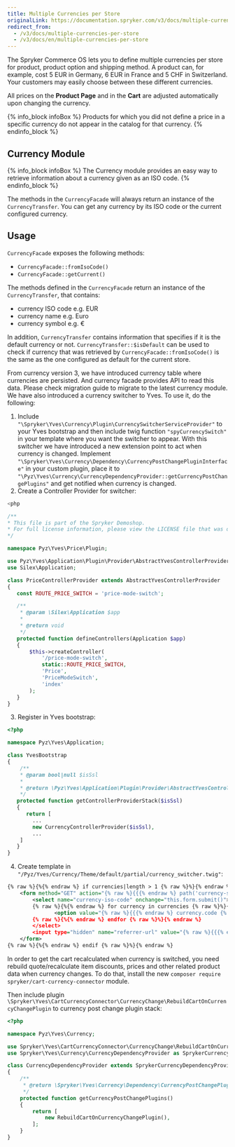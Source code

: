 ```yaml
---
title: Multiple Currencies per Store
originalLink: https://documentation.spryker.com/v3/docs/multiple-currencies-per-store
redirect_from:
  - /v3/docs/multiple-currencies-per-store
  - /v3/docs/en/multiple-currencies-per-store
---
```


The Spryker Commerce OS lets you to define multiple currencies per store for product, product option and shipping method. A product can, for example, cost 5 EUR in Germany, 6 EUR in France and 5 CHF in Switzerland. Your customers may easily choose between these different currencies.

All prices on the **Product Page** and in the **Cart** are adjusted automatically upon changing the currency.

{% info_block infoBox %}
Products for which you did not define a price in a specific currency do not appear in the catalog for that currency.
{% endinfo_block %}

## Currency Module

{% info_block infoBox %}
The Currency module provides an easy way to retrieve information about a currency given as an ISO code.
{% endinfo_block %}


The methods in the `CurrencyFacade` will always return an instance of the `CurrencyTransfer`. You can get any currency by its ISO code or the current configured currency.

## Usage

`CurrencyFacade` exposes the following methods:

* `CurrencyFacade::fromIsoCode()`
* `CurrencyFacade::getCurrent()`

The methods defined in the `CurrencyFacade` return an instance of the `CurrencyTransfer`, that contains:

* currency ISO code e.g. EUR
* currency name e.g. Euro
* currency symbol e.g. €

In addition, `CurrencyTransfer` contains information that specifies if it is the default currency or not. `CurrencyTransfer::$isDefault` can be used to check if currency that was retrieved by `CurrencyFacade::fromIsoCode()` is the same as the one configured as default for the current store.

From currency version 3, we have introduced currency table where currencies are persisted. And currency facade provides API to read this data. Please check migration guide to migrate to the latest currency module. We have also introduced a currency switcher to Yves. To use it, do the following:

1. Include `"\Spryker\Yves\Currency\Plugin\CurrencySwitcherServiceProvider"` to your Yves bootstrap and then include twig function `"spyCurrencySwitch"` in your template where you want the switcher to appear. With this switcher we have introduced a new extension point to act when currency is changed. Implement `"\Spryker\Yves\Currency\Dependency\CurrencyPostChangePluginInterface"` in your custom plugin, place it to `"\Pyz\Yves\Currency\CurrencyDependencyProvider::getCurrencyPostChangePlugins"` and get notified when currency is changed.
2. Create a Controller Provider for switcher:
```php
<php

/**
* This file is part of the Spryker Demoshop.
* For full license information, please view the LICENSE file that was distributed with this source code.
*/

namespace Pyz\Yves\Price\Plugin;

use Pyz\Yves\Application\Plugin\Provider\AbstractYvesControllerProvider;
use Silex\Application;

class PriceControllerProvider extends AbstractYvesControllerProvider
{
   const ROUTE_PRICE_SWITCH = 'price-mode-switch';

   /**
    * @param \Silex\Application $app
    *
    * @return void
    */
   protected function defineControllers(Application $app)
   {
       $this->createController(
           '/price-mode-switch',
           static::ROUTE_PRICE_SWITCH,
           'Price',
           'PriceModeSwitch',
           'index'
       );
   }
}
```

3. Register in Yves bootstrap:
```php
<?php

namespace Pyz\Yves\Application;

class YvesBootstrap
{
    /**
    * @param bool|null $isSsl
    *
    * @return \Pyz\Yves\Application\Plugin\Provider\AbstractYvesControllerProvider[]
    */
   protected function getControllerProviderStack($isSsl)
   {
      return [
        ...
        new CurrencyControllerProvider($isSsl),
        ...
    ]
   }
}
```

4. Create template in `"/Pyz/Yves/Currency/Theme/default/partial/currency_switcher.twig"`:
```xml
{% raw %}{%{% endraw %} if currencies|length > 1 {% raw %}%}{% endraw %}
    <form method="GET" action="{% raw %}{{{% endraw %} path('currency-switch') {% raw %}}}{% endraw %}" data-component="currency-switch">
        <select name="currency-iso-code" onchange="this.form.submit()">
        {% raw %}{%{% endraw %} for currency in currencies {% raw %}%}{% endraw %}
               <option value="{% raw %}{{{% endraw %} currency.code {% raw %}}}{% endraw %}" {% raw %}{{{% endraw %} (currency.code == currentCurrency) ? 'selected' : ''{% raw %}}}{% endraw %}>{% raw %}{{{% endraw %} currency.name | trans {% raw %}}}{% endraw %}</option>
        {% raw %}{%{% endraw %} endfor {% raw %}%}{% endraw %}
        </select>
        <input type="hidden" name="referrer-url" value="{% raw %}{{{% endraw %} app.request.requestUri {% raw %}}}{% endraw %}" />
    </form>
{% raw %}{%{% endraw %} endif {% raw %}%}{% endraw %}
```

In order to get the cart recalculated when currency is switched, you need rebuild quote/recalculate item discounts, prices and other related product data when currency changes. To do that, install the new `composer require spryker/cart-currency-connector` module.

Then include plugin `\Spryker\Yves\CartCurrencyConnector\CurrencyChange\RebuildCartOnCurrencyChangePlugin` to currency post change plugin stack:

```php
<?php

namespace Pyz\Yves\Currency;

use Spryker\Yves\CartCurrencyConnector\CurrencyChange\RebuildCartOnCurrencyChangePlugin;
use Spryker\Yves\Currency\CurrencyDependencyProvider as SprykerCurrencyDependencyProvider;

class CurrencyDependencyProvider extends SprykerCurrencyDependencyProvider
{
    /**
     * @return \Spryker\Yves\Currency\Dependency\CurrencyPostChangePluginInterface[]
     */
    protected function getCurrencyPostChangePlugins()
    {
        return [
            new RebuildCartOnCurrencyChangePlugin(),
        ];
    }
}
```
